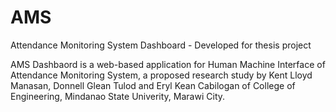 # AMS

Attendance Monitoring System Dashboard - Developed for thesis project

AMS Dashbaord is a web-based application for Human Machine Interface of Attendance Monitoring System, a proposed research study by Kent Lloyd Manasan, Donnell Glean Tulod and Eryl Kean Cabilogan of College of Engineering, Mindanao State Univerity, Marawi City.
